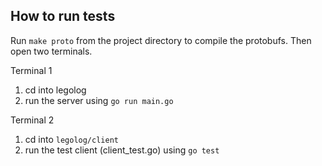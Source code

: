 ## How to run tests
Run `make proto` from the project directory to compile the protobufs. Then open two terminals.

Terminal 1
1. cd into legolog
2. run the server using `go run main.go` 


Terminal 2
1. cd into `legolog/client`
2. run the test client (client_test.go) using `go test`
